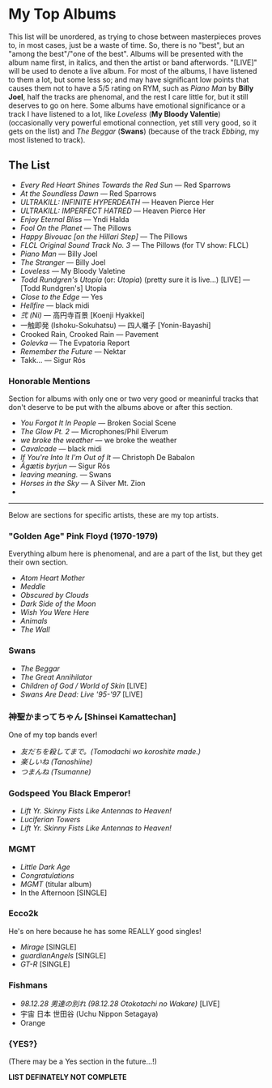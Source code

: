 # My Top Albums

This list will be unordered, as trying to chose between masterpieces proves to, in most cases, just be a waste of time. So, there is no "best", but an "among the best"/"one of the best". Albums will be presented with the album name first, in italics, and then the artist or band afterwords. "[LIVE\]" will be used to denote a live album. For most of the albums, I have listened to them a lot, but some less so; and may have significant low points that causes them not to have a 5/5 rating on RYM, such as _Piano Man_ by **Billy Joel**, half the tracks are phenomal, and the rest I care little for, but it still deserves to go on here. Some albums have emotional significance or a track I have listened to a lot, like _Loveless_ (**My Bloody Valentie**) (occasionally very powerful emotional connection, yet still very good, so it gets on the list) and _The Beggar_ (**Swans**) (because of the track _Ebbing_, my most listened to track).
## The List

* _Every Red Heart Shines Towards the Red Sun_ — Red Sparrows
* _At the Soundless Dawn_ — Red Sparrows
* _ULTRAKILL: INFINITE HYPERDEATH_ — Heaven Pierce Her
* _ULTRAKILL: IMPERFECT HATRED_ — Heaven Pierce Her
* _Enjoy Eternal Bliss_ — Yndi Halda
* _Fool On the Planet_ — The Pillows
* _Happy Bivouac [on the Hillari Step\]_ — The Pillows
* _FLCL Original Sound Track No. 3_ — The Pillows (for TV show: FLCL)
* _Piano Man_ — Billy Joel
* _The Stranger_ — Billy Joel
* _Loveless_ — My Bloody Valetine
* _Todd Rundgren's Utopia_ (or: _Utopia_) (pretty sure it is live...) [LIVE\] — [Todd Rundgren's\] Utopia
* _Close to the Edge_ — Yes
* _Hellfire_ — black midi
* _弐 (Ni)_ — 	高円寺百景 [Koenji Hyakkei\]
* 一触即発 (Ishoku-Sokuhatsu) — 四人囃子 [Yonin-Bayashi\]
* Crooked Rain, Crooked Rain — Pavement
* _Golevka_ — The Evpatoria Report
* _Remember the Future_ — Nektar
* Takk... — Sigur Rós

### Honorable Mentions

Section for albums with only one or two very good or meaninful tracks that don't deserve to be put with the albums above or after this section.

* _You Forgot It In People_ — Broken Social Scene
* _The Glow Pt. 2_ — Microphones/Phil Elverum
* _we broke the weather_ — we broke the weather 
* _Cavalcade_ — black midi
* _If You're Into It I'm Out of It_ — Christoph De Babalon
* _Ágætis byrjun_ — Sigur Rós
* _leaving meaning._ — Swans
* _Horses in the Sky_ — A Silver Mt. Zion
* 

---

Below are sections for specific artists, these are my top artists.

### "Golden Age" Pink Floyd (1970-1979)

Everything album here is phenomenal, and are a part of the list, but they get their own section.

* _Atom Heart Mother_
* _Meddle_
* _Obscured by Clouds_
* _Dark Side of the Moon_
* _Wish You Were Here_
* _Animals_
* _The Wall_

### Swans

* _The Beggar_ 
* _The Great Annihilator_ 
* _Children of God / World of Skin_ [LIVE\]
* _Swans Are Dead: Live '95-'97_ [LIVE\]

### 神聖かまってちゃん [Shinsei Kamattechan\] 

One of my top bands ever!

* _友だちを殺してまで。(Tomodachi wo koroshite made.)_
* _楽しいね (Tanoshiine)_
* _つまんね (Tsumanne)_

### Godspeed You Black Emperor!

* _Lift Yr. Skinny Fists Like Antennas to Heaven!_ 
* _Luciferian Towers_ 
* _Lift Yr. Skinny Fists Like Antennas to Heaven!_

### MGMT

* _Little Dark Age_
* _Congratulations_
* _MGMT_ (titular album)
* In the Afternoon [SINGLE\]

### Ecco2k

He's on here because he has some REALLY good singles!

* _Mirage_ [SINGLE\]
* _guardianAngels_ [SINGLE\]
* _GT-R_ [SINGLE\]

### Fishmans
* _98.12.28 男達の別れ (98.12.28 Otokotachi no Wakare)_ [LIVE\]
* 宇宙 日本 世田谷 (Uchu Nippon Setagaya)
* Orange


### {YES?}
(There may be a Yes section in the future...!)

**LIST DEFINATELY NOT COMPLETE**
